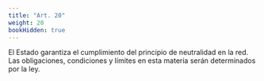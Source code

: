 ```yaml
---
title: "Art. 20"
weight: 20
bookHidden: true
---
```

El Estado garantiza el cumplimiento del principio de neutralidad en la red. Las obligaciones, condiciones y límites en esta materia serán determinados por la ley.